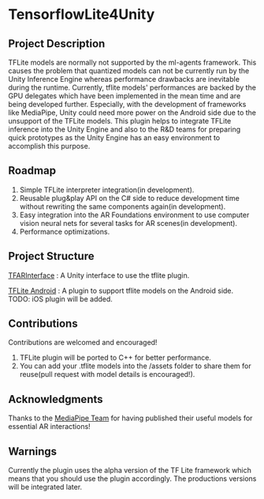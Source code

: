 # TensorflowLite4Unity

## Project Description
TFLite models are normally not supported by the ml-agents framework. This causes the problem that quantized models can not be currently run by the Unity Inference Engine whereas performance drawbacks are inevitable during the runtime. Currently, tflite models' performances are backed by the GPU delegates which have been implemented in the mean time and are being developed further. Especially, with the development of frameworks like MediaPipe, Unity could need more power on the Android side due to the unsupport of the TFLite models. This plugin helps to integrate TFLite inference into the Unity Engine and also to the R&D teams for preparing quick prototypes as the Unity Engine has an easy environment to accomplish this purpose.

## Roadmap
1.  Simple TFLite interpreter integration(in development).
2.  Reusable plug&play API on the C# side to reduce development time without rewriting the same components again(in development).
3.  Easy integration into the AR Foundations environment to use computer vision neural nets for several tasks for AR scenes(in development).
4.  Performance optimizations.

## Project Structure

[TFARInterface](tflite4unity/TFARInterface) : A Unity interface to use the tflite plugin.

[TFLite Android](tflite4unity/TFLitePlugin) : A plugin to support tflite models on the Android side.
TODO: iOS plugin will be added.

## Contributions
Contributions are welcomed and encouraged!

1.  TFLite plugin will be ported to C++ for better performance.
2.  You can add your .tflite models into the /assets folder to share them for reuse(pull request with model details is encouraged!). 

## Acknowledgments

Thanks to the [MediaPipe Team](https://github.com/google/mediapipe) for having published their useful models for essential AR interactions!

## Warnings

Currently the plugin uses the alpha version of the TF Lite framework which means that you should use the plugin accordingly. 
The productions versions will be integrated later.
